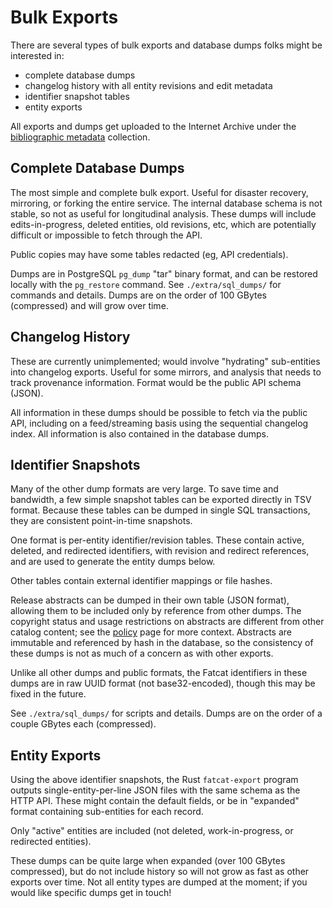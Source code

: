 # Bulk Exports

There are several types of bulk exports and database dumps folks might be
interested in:

- complete database dumps
- changelog history with all entity revisions and edit metadata
- identifier snapshot tables
- entity exports

All exports and dumps get uploaded to the Internet Archive under the
[bibliographic metadata](https://archive.org/details/ia_biblio_metadata)
collection.

## Complete Database Dumps

The most simple and complete bulk export. Useful for disaster recovery,
mirroring, or forking the entire service. The internal database schema is not
stable, so not as useful for longitudinal analysis. These dumps will include
edits-in-progress, deleted entities, old revisions, etc, which are potentially
difficult or impossible to fetch through the API.

Public copies may have some tables redacted (eg, API credentials).

Dumps are in PostgreSQL `pg_dump` "tar" binary format, and can be restored
locally with the `pg_restore` command. See `./extra/sql_dumps/` for commands
and details. Dumps are on the order of 100 GBytes (compressed) and will grow
over time.

## Changelog History

These are currently unimplemented; would involve "hydrating" sub-entities into
changelog exports. Useful for some mirrors, and analysis that needs to track
provenance information. Format would be the public API schema (JSON).

All information in these dumps should be possible to fetch via the public API,
including on a feed/streaming basis using the sequential changelog index. All
information is also contained in the database dumps.

## Identifier Snapshots

Many of the other dump formats are very large. To save time and bandwidth, a
few simple snapshot tables can be exported directly in TSV format. Because
these tables can be dumped in single SQL transactions, they are consistent
point-in-time snapshots.

One format is per-entity identifier/revision tables. These contain active,
deleted, and redirected identifiers, with revision and redirect references, and
are used to generate the entity dumps below.

Other tables contain external identifier mappings or file hashes.

Release abstracts can be dumped in their own table (JSON format), allowing them
to be included only by reference from other dumps.  The copyright status and
usage restrictions on abstracts are different from other catalog content; see
the [policy](./policy.md) page for more context.  Abstracts are immutable and
referenced by hash in the database, so the consistency of these dumps is not as
much of a concern as with other exports.

Unlike all other dumps and public formats, the Fatcat identifiers in these
dumps are in raw UUID format (not base32-encoded), though this may be fixed in
the future.

See `./extra/sql_dumps/` for scripts and details. Dumps are on the order of a
couple GBytes each (compressed).

## Entity Exports

Using the above identifier snapshots, the Rust `fatcat-export` program outputs
single-entity-per-line JSON files with the same schema as the HTTP API. These
might contain the default fields, or be in "expanded" format containing
sub-entities for each record.

Only "active" entities are included (not deleted, work-in-progress, or
redirected entities).

These dumps can be quite large when expanded (over 100 GBytes compressed), but
do not include history so will not grow as fast as other exports over time. Not
all entity types are dumped at the moment; if you would like specific dumps get
in touch!

